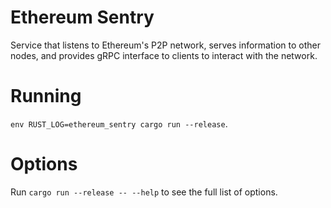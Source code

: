 # Ethereum Sentry
Service that listens to Ethereum's P2P network, serves information to other nodes, and provides gRPC interface to clients to interact with the network.

# Running
`env RUST_LOG=ethereum_sentry cargo run --release`.

# Options
Run `cargo run --release -- --help` to see the full list of options.
